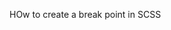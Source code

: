 HOw to create a break point  in SCSS

<style>

@mixin sm {
  @media (max-width: map-get($breakpoints, 480px)) {
    @content;
  }
}

/* How to use it? */
.responsive-test {
    /* Now if you want to add small device breakpoint, directly use it*/
    @include sm { 
    color: blue;
  }
}

</style>